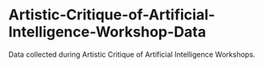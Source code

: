 # Artistic-Critique-of-Artificial-Intelligence-Workshop-Data
Data collected during Artistic Critique of Artificial Intelligence Workshops.

